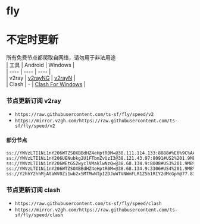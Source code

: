 # fly
# 不定时更新
所有免费节点都爬取自网络，请勿用于非法用途  
|  工具  | Android  | Windows  |  
|  ----  | ----   | ----  |  
| v2ray  | [v2rayNG](https://github.com/2dust/v2rayNG/releases) | [v2rayN](https://github.com/2dust/v2rayN/releases) |  
| Clash  | - | [Clash For Windows](https://github.com/2dust/clashN/releases) | 
  
### 节点更新订阅  v2ray
- `https://raw.githubusercontent.com/ts-sf/fly/speed/v2`  
- `https://mirror.v2gh.com/https://raw.githubusercontent.com/ts-sf/fly/speed/v2`  

#### 部分节点  
``` 
ss://YWVzLTI1Ni1nY206WTZSOXBBdHZ4eHptR0M=@38.111.114.133:8888#%E6%9C%AA%E7%9F%A55%201.8MB%2Fs
ss://YWVzLTI1Ni1nY206UENubkg2U1FTbmZvUzI3@38.121.43.97:8091#US2%201.9MB%2Fs
ss://YWVzLTI1Ni1nY206WEtGS2wyclVMaklwNzQ=@38.68.134.9:8008#US3%201.9MB%2Fs
ss://YWVzLTI1Ni1nY206WTZSOXBBdHZ4eHptR0M=@38.68.134.9:3306#US4%201.9MB%2Fs
ss://Y2hhY2hhMjAtaWV0Zi1wb2x5MTMwNTpIZDJuWTVNWmFLR1Z5b1RIY2dMcGpY@77.83.246.74:33320#%E6%9C%AA%E7%9F%A59%201.7MB%2Fs
```
### 节点更新订阅  clash
- `https://raw.githubusercontent.com/ts-sf/fly/speed/clash`  
- `https://mirror.v2gh.com/https://raw.githubusercontent.com/ts-sf/fly/speed/clash`  


